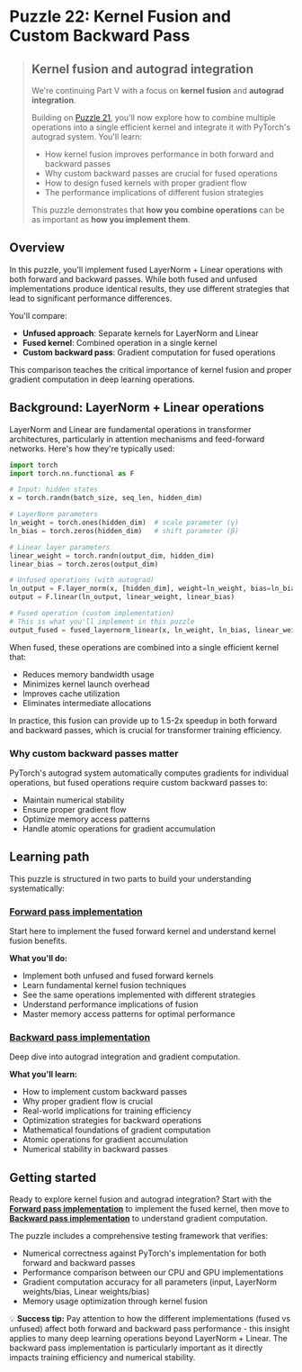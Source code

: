 # Puzzle 22: Kernel Fusion and Custom Backward Pass

> ## Kernel fusion and autograd integration
>
> We're continuing Part V with a focus on **kernel fusion** and **autograd integration**.
>
> Building on [Puzzle 21](../puzzle_21/puzzle_21.md), you'll now explore how to combine multiple operations into a single efficient kernel and integrate it with PyTorch's autograd system. You'll learn:
> - How kernel fusion improves performance in both forward and backward passes
> - Why custom backward passes are crucial for fused operations
> - How to design fused kernels with proper gradient flow
> - The performance implications of different fusion strategies
>
> This puzzle demonstrates that **how you combine operations** can be as important as **how you implement them**.

## Overview

In this puzzle, you'll implement fused LayerNorm + Linear operations with both forward and backward passes. While both fused and unfused implementations produce identical results, they use different strategies that lead to significant performance differences.

You'll compare:
- **Unfused approach**: Separate kernels for LayerNorm and Linear
- **Fused kernel**: Combined operation in a single kernel
- **Custom backward pass**: Gradient computation for fused operations

This comparison teaches the critical importance of kernel fusion and proper gradient computation in deep learning operations.

## Background: LayerNorm + Linear operations

LayerNorm and Linear are fundamental operations in transformer architectures, particularly in attention mechanisms and feed-forward networks. Here's how they're typically used:

```python
import torch
import torch.nn.functional as F

# Input: hidden states
x = torch.randn(batch_size, seq_len, hidden_dim)

# LayerNorm parameters
ln_weight = torch.ones(hidden_dim)  # scale parameter (γ)
ln_bias = torch.zeros(hidden_dim)   # shift parameter (β)

# Linear layer parameters
linear_weight = torch.randn(output_dim, hidden_dim)
linear_bias = torch.zeros(output_dim)

# Unfused operations (with autograd)
ln_output = F.layer_norm(x, [hidden_dim], weight=ln_weight, bias=ln_bias)
output = F.linear(ln_output, linear_weight, linear_bias)

# Fused operation (custom implementation)
# This is what you'll implement in this puzzle
output_fused = fused_layernorm_linear(x, ln_weight, ln_bias, linear_weight, linear_bias)
```

When fused, these operations are combined into a single efficient kernel that:
- Reduces memory bandwidth usage
- Minimizes kernel launch overhead
- Improves cache utilization
- Eliminates intermediate allocations

In practice, this fusion can provide up to 1.5-2x speedup in both forward and backward passes, which is crucial for transformer training efficiency.

### Why custom backward passes matter

PyTorch's autograd system automatically computes gradients for individual operations, but fused operations require custom backward passes to:
- Maintain numerical stability
- Ensure proper gradient flow
- Optimize memory access patterns
- Handle atomic operations for gradient accumulation

## Learning path

This puzzle is structured in two parts to build your understanding systematically:

### **[Forward pass implementation](./forward_pass.md)**

Start here to implement the fused forward kernel and understand kernel fusion benefits.

**What you'll do:**
- Implement both unfused and fused forward kernels
- Learn fundamental kernel fusion techniques
- See the same operations implemented with different strategies
- Understand performance implications of fusion
- Master memory access patterns for optimal performance

### **[Backward pass implementation](./backward_pass.md)**

Deep dive into autograd integration and gradient computation.

**What you'll learn:**
- How to implement custom backward passes
- Why proper gradient flow is crucial
- Real-world implications for training efficiency
- Optimization strategies for backward operations
- Mathematical foundations of gradient computation
- Atomic operations for gradient accumulation
- Numerical stability in backward passes

## Getting started

Ready to explore kernel fusion and autograd integration? Start with the **[Forward pass implementation](./forward_pass.md)** to implement the fused kernel, then move to **[Backward pass implementation](./backward_pass.md)** to understand gradient computation.

The puzzle includes a comprehensive testing framework that verifies:
- Numerical correctness against PyTorch's implementation for both forward and backward passes
- Performance comparison between our CPU and GPU implementations
- Gradient computation accuracy for all parameters (input, LayerNorm weights/bias, Linear weights/bias)
- Memory usage optimization through kernel fusion

💡 **Success tip:** Pay attention to how the different implementations (fused vs unfused) affect both forward and backward pass performance - this insight applies to many deep learning operations beyond LayerNorm + Linear. The backward pass implementation is particularly important as it directly impacts training efficiency and numerical stability.
